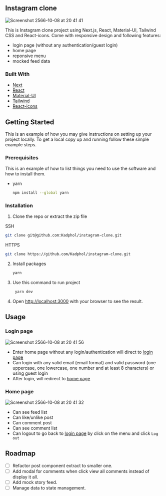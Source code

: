 ## Instagram clone

![Screenshot 2566-10-08 at 20 41 41](https://github.com/Kadphol/instagram-clone/assets/46192417/1dcbbfe2-5880-4d80-9a52-2d4d9cec8ab4)

This is Instagram clone project using Next.js, React, Material-UI, Tailwind CSS and React-icons. Come with responsive design and following features:

- login page (without any authentication/guest login)
- home page
- reponsive menu
- mocked feed data

### Built With

- [Next][Next-url]
- [React][React-url]
- [Material-UI][Material-UI-url]
- [Tailwind][Tailwind-url]
- [React-icons][React-icons]

## Getting Started

This is an example of how you may give instructions on setting up your project locally.
To get a local copy up and running follow these simple example steps.

### Prerequisites

This is an example of how to list things you need to use the software and how to install them.

- yarn

  ```sh
  npm install --global yarn
  ```

### Installation

1. Clone the repo or extract the zip file

  SSH
   ```sh
   git clone git@github.com:Kadphol/instagram-clone.git
   ```
  HTTPS
  ```sh
  git clone https://github.com/Kadphol/instagram-clone.git
  ```

2. Install packages

   ```sh
   yarn
   ```

3. Use this command to run project

   ```sh
    yarn dev
   ```

4. Open [http://localhost:3000](http://localhost:3000) with your browser to see the result.

## Usage

### Login page

![Screenshot 2566-10-08 at 20 41 56](https://github.com/Kadphol/instagram-clone/assets/46192417/485d4d49-5a70-4ba5-a113-2de181138339)

- Enter home page without any login/authentication will direct to [login page](http://localhost:3000/login)
- Can login with any valid email (email format) and valid password (one uppercase, one lowercase, one number and at least 8 characters) or using guest login
- After login, will redirect to [home page](http://localhost:3000)

### Home page

![Screenshot 2566-10-08 at 20 41 32](https://github.com/Kadphol/instagram-clone/assets/46192417/1a26396f-dc63-4cbc-812a-667967692251)

- Can see feed list
- Can like/unlike post
- Can comment post
- Can see comment list
- Can logout to go back to [login page](http://localhost:3000/login) by click on the menu and click `Log out`

## Roadmap

- [ ] Refactor post component extract to smaller one.
- [ ] Add modal for comments when click view all comments instead of display it all.
- [ ] Add mock story feed.
- [ ] Manage data to state management.

[Next-url]: https://nextjs.org/
[React-url]: https://reactjs.org/
[Material-UI-url]: https://material-ui.com/ 
[Tailwind-url]: https://tailwindcss.com/
[React-icons]: https://react-icons.github.io/react-icons/
